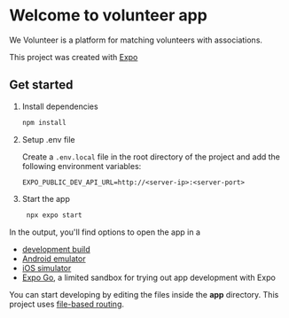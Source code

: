 # Welcome to volunteer app

We Volunteer is a platform for matching volunteers with associations.

This project was created with [Expo](https://expo.dev)

## Get started

1. Install dependencies

   ```bash
   npm install
   ```

2. Setup .env file

   Create a `.env.local` file in the root directory of the project and add the following environment variables:

   ```env
   EXPO_PUBLIC_DEV_API_URL=http://<server-ip>:<server-port>
   ```

3. Start the app

   ```bash
    npx expo start
   ```

In the output, you'll find options to open the app in a

- [development build](https://docs.expo.dev/develop/development-builds/introduction/)
- [Android emulator](https://docs.expo.dev/workflow/android-studio-emulator/)
- [iOS simulator](https://docs.expo.dev/workflow/ios-simulator/)
- [Expo Go](https://expo.dev/go), a limited sandbox for trying out app development with Expo

You can start developing by editing the files inside the **app** directory. This project uses [file-based routing](https://docs.expo.dev/router/introduction).

